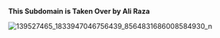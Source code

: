 **This Subdomain is Taken Over by Ali Raza**

![139527465_1833947046756439_8564831686008584930_n](https://user-images.githubusercontent.com/87689582/142942301-c8d46802-3e4a-4526-952b-a9530b40cdf1.jpg)

